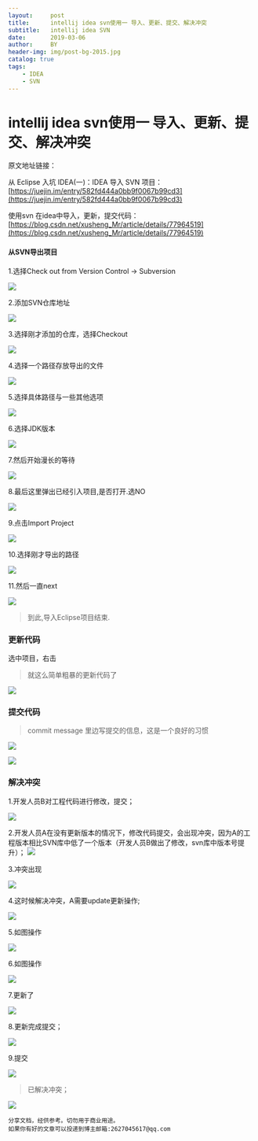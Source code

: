```yaml
---
layout:     post
title:      intellij idea svn使用一 导入、更新、提交、解决冲突
subtitle:   intellij idea SVN
date:       2019-03-06
author:     BY
header-img: img/post-bg-2015.jpg
catalog: true
tags:
    - IDEA
    - SVN
---
```


# intellij idea svn使用一 导入、更新、提交、解决冲突

原文地址链接：

从 Eclipse 入坑 IDEA(一)：IDEA 导入 SVN 项目：[https://juejin.im/entry/582fd444a0bb9f0067b99cd3](https://juejin.im/entry/582fd444a0bb9f0067b99cd3)

使用svn 在idea中导入，更新，提交代码：[https://blog.csdn.net/xusheng_Mr/article/details/77964519](https://blog.csdn.net/xusheng_Mr/article/details/77964519)

#### 从SVN导出项目

1.选择Check out from Version Control -> Subversion

![](https://user-gold-cdn.xitu.io/2016/11/29/2e5218bcbf2efde8b5a33b1fde754926.png?imageView2/0/w/1280/h/960/format/webp/ignore-error/1)

2.添加SVN仓库地址

![](https://user-gold-cdn.xitu.io/2016/11/29/a6c271f1e7c7bb9e5b9195058716e5e4.png?imageView2/0/w/1280/h/960/format/webp/ignore-error/1)

3.选择刚才添加的仓库，选择Checkout

![](https://user-gold-cdn.xitu.io/2016/11/29/0e6e41fea09f1d6829d277c9b4b81c73.png?imageView2/0/w/1280/h/960/format/webp/ignore-error/1)

4.选择一个路径存放导出的文件

![](https://user-gold-cdn.xitu.io/2016/11/29/b040dd60d1d7818481e177f19601b1f8.png?imageView2/0/w/1280/h/960/format/webp/ignore-error/1)

5.选择具体路径与一些其他选项

![](https://user-gold-cdn.xitu.io/2016/11/29/539182ab93ee60ca1039333d1ec2d77e.png?imageView2/0/w/1280/h/960/format/webp/ignore-error/1)

6.选择JDK版本

![](https://user-gold-cdn.xitu.io/2016/11/29/05b81672319f1038de1d471e9ccea0c4.png?imageView2/0/w/1280/h/960/format/webp/ignore-error/1)

7.然后开始漫长的等待

![](https://user-gold-cdn.xitu.io/2016/11/29/8f40856197064873dd4ee82f213af211.png?imageView2/0/w/1280/h/960/format/webp/ignore-error/1)

8.最后这里弹出已经引入项目,是否打开.选NO

![](https://user-gold-cdn.xitu.io/2016/11/29/108e80a81a85dec4826f045b91ac1ddb.png?imageView2/0/w/1280/h/960/format/webp/ignore-error/1)

9.点击Import Project

![](https://user-gold-cdn.xitu.io/2016/11/29/49364a068d0d0162474082da70497b0b.png?imageView2/0/w/1280/h/960/format/webp/ignore-error/1)

10.选择刚才导出的路径

![](https://user-gold-cdn.xitu.io/2016/11/29/a586db2d03e9cd3b3c226685b152db9f.png?imageView2/0/w/1280/h/960/format/webp/ignore-error/1)

11.然后一直next

![](https://user-gold-cdn.xitu.io/2016/11/29/9108a7e9b1948da9cc3dad7929f870e4.png?imageView2/0/w/1280/h/960/format/webp/ignore-error/1)

>到此,导入Eclipse项目结束.

### 更新代码
选中项目，右击
>就这么简单粗暴的更新代码了

![](https://img-blog.csdn.net/20170913113108977?watermark/2/text/aHR0cDovL2Jsb2cuY3Nkbi5uZXQveHVzaGVuZ19Ncg==/font/5a6L5L2T/fontsize/400/fill/I0JBQkFCMA==/dissolve/70/gravity/SouthEast)

### 提交代码
>commit message 里边写提交的信息，这是一个良好的习惯

![](https://img-blog.csdn.net/20170913113711243?watermark/2/text/aHR0cDovL2Jsb2cuY3Nkbi5uZXQveHVzaGVuZ19Ncg==/font/5a6L5L2T/fontsize/400/fill/I0JBQkFCMA==/dissolve/70/gravity/SouthEast)

![](https://img-blog.csdn.net/20170913113724219?watermark/2/text/aHR0cDovL2Jsb2cuY3Nkbi5uZXQveHVzaGVuZ19Ncg==/font/5a6L5L2T/fontsize/400/fill/I0JBQkFCMA==/dissolve/70/gravity/SouthEast)

### 解决冲突
1.开发人员B对工程代码进行修改，提交；

![](https://img-blog.csdnimg.cn/20181105172448287.png?x-oss-process=image/watermark,type_ZmFuZ3poZW5naGVpdGk,shadow_10,text_aHR0cHM6Ly9ibG9nLmNzZG4ubmV0L3dlaXhpbl80MjMyMzgwMg==,size_16,color_FFFFFF,t_70)

2.开发人员A在没有更新版本的情况下，修改代码提交，会出现冲突，因为A的工程版本相比SVN库中低了一个版本（开发人员B做出了修改，svn库中版本号提升）；
![](https://img-blog.csdnimg.cn/20181105172605138.png?x-oss-process=image/watermark,type_ZmFuZ3poZW5naGVpdGk,shadow_10,text_aHR0cHM6Ly9ibG9nLmNzZG4ubmV0L3dlaXhpbl80MjMyMzgwMg==,size_16,color_FFFFFF,t_70)

3.冲突出现

![](https://img-blog.csdnimg.cn/20181105172644987.png?x-oss-process=image/watermark,type_ZmFuZ3poZW5naGVpdGk,shadow_10,text_aHR0cHM6Ly9ibG9nLmNzZG4ubmV0L3dlaXhpbl80MjMyMzgwMg==,size_16,color_FFFFFF,t_70)

4.这时候解决冲突，A需要update更新操作;

![](https://img-blog.csdnimg.cn/20181105173005673.png?x-oss-process=image/watermark,type_ZmFuZ3poZW5naGVpdGk,shadow_10,text_aHR0cHM6Ly9ibG9nLmNzZG4ubmV0L3dlaXhpbl80MjMyMzgwMg==,size_16,color_FFFFFF,t_70)

5.如图操作

![](https://img-blog.csdnimg.cn/20181105173109631.png?x-oss-process=image/watermark,type_ZmFuZ3poZW5naGVpdGk,shadow_10,text_aHR0cHM6Ly9ibG9nLmNzZG4ubmV0L3dlaXhpbl80MjMyMzgwMg==,size_16,color_FFFFFF,t_70)

6.如图操作

![](https://img-blog.csdnimg.cn/20181105173132770.png?x-oss-process=image/watermark,type_ZmFuZ3poZW5naGVpdGk,shadow_10,text_aHR0cHM6Ly9ibG9nLmNzZG4ubmV0L3dlaXhpbl80MjMyMzgwMg==,size_16,color_FFFFFF,t_70)

7.更新了

![](https://img-blog.csdnimg.cn/20181105174638204.png?x-oss-process=image/watermark,type_ZmFuZ3poZW5naGVpdGk,shadow_10,text_aHR0cHM6Ly9ibG9nLmNzZG4ubmV0L3dlaXhpbl80MjMyMzgwMg==,size_16,color_FFFFFF,t_70)

8.更新完成提交；

![](https://img-blog.csdnimg.cn/20181105174711450.png?x-oss-process=image/watermark,type_ZmFuZ3poZW5naGVpdGk,shadow_10,text_aHR0cHM6Ly9ibG9nLmNzZG4ubmV0L3dlaXhpbl80MjMyMzgwMg==,size_16,color_FFFFFF,t_70)

9.提交

![](https://img-blog.csdnimg.cn/20181105174836968.png?x-oss-process=image/watermark,type_ZmFuZ3poZW5naGVpdGk,shadow_10,text_aHR0cHM6Ly9ibG9nLmNzZG4ubmV0L3dlaXhpbl80MjMyMzgwMg==,size_16,color_FFFFFF,t_70)

>已解决冲突；

![](https://img-blog.csdnimg.cn/20181105174907935.png?x-oss-process=image/watermark,type_ZmFuZ3poZW5naGVpdGk,shadow_10,text_aHR0cHM6Ly9ibG9nLmNzZG4ubmV0L3dlaXhpbl80MjMyMzgwMg==,size_16,color_FFFFFF,t_70)


    分享文档，经供参考。切勿用于商业用途。
    如果你有好的文章可以投递到博主邮箱:2627045617@qq.com
